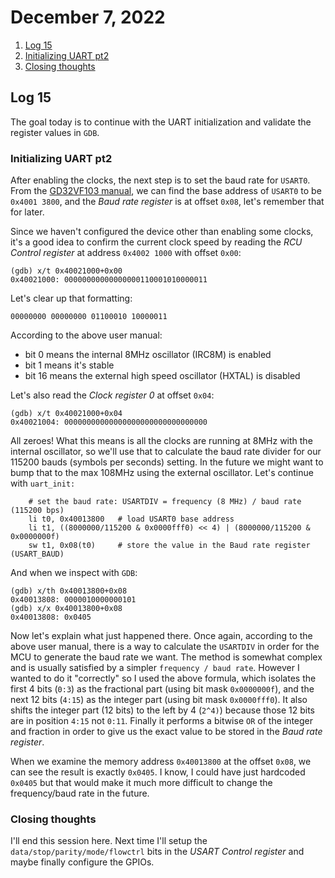 # December 7, 2022

1. [Log 15](#log-15)
2. [Initializing UART pt2](#initializing-uart-pt2)
3. [Closing thoughts](#closing-thoughts)

## Log 15

The goal today is to continue with the UART initialization and validate the register values in `GDB`.

### Initializing UART pt2

After enabling the clocks, the next step is to set the baud rate for `USART0`. From the [GD32VF103 manual](https://dl.sipeed.com/LONGAN/Nano/DOC/GD32VF103_User_Manual_EN_V1.2.pdf), we can find the base address of `USART0` to be `0x4001 3800`, and the _Baud rate register_ is at offset `0x08`, let's remember that for later.

Since we haven't configured the device other than enabling some clocks, it's a good idea to confirm the current clock speed by reading the _RCU Control register_ at address `0x4002 1000` with offset `0x00`:

```
(gdb) x/t 0x40021000+0x00
0x40021000:	00000000000000000110001010000011
```

Let's clear up that formatting:

```
00000000 00000000 01100010 10000011
```

According to the above user manual:

* bit 0 means the internal 8MHz oscillator (IRC8M) is enabled
* bit 1 means it's stable
* bit 16 means the external high speed oscillator (HXTAL) is disabled

Let's also read the _Clock register 0_ at offset `0x04`:

```
(gdb) x/t 0x40021000+0x04
0x40021004:	00000000000000000000000000000000
```

All zeroes! What this means is all the clocks are running at 8MHz with the internal oscillator, so we'll use that to calculate the baud rate divider for our 115200 bauds (symbols per seconds) setting. In the future we might want to bump that to the max 108MHz using the external oscillator. Let's continue with `uart_init:`

```
    # set the baud rate: USARTDIV = frequency (8 MHz) / baud rate (115200 bps)
    li t0, 0x40013800   # load USART0 base address
    li t1, ((8000000/115200 & 0x0000fff0) << 4) | (8000000/115200 & 0x0000000f)
    sw t1, 0x08(t0)     # store the value in the Baud rate register (USART_BAUD)
```

And when we inspect with `GDB`:

```
(gdb) x/th 0x40013800+0x08
0x40013808:	0000010000000101
(gdb) x/x 0x40013800+0x08
0x40013808:	0x0405
```

Now let's explain what just happened there. Once again, according to the above user manual, there is a way to calculate the `USARTDIV` in order for the MCU to generate the baud rate we want. The method is somewhat complex and is usually satisfied by a simpler `frequency / baud rate`. However I wanted to do it "correctly" so I used the above formula, which isolates the first 4 bits (`0:3`) as the fractional part (using bit mask `0x0000000f`), and the next 12 bits (`4:15`) as the integer part (using bit mask `0x0000fff0`). It also shifts the integer part (12 bits) to the left by 4 (`2^4)`) because those 12 bits are in position `4:15` not `0:11`. Finally it performs a bitwise `OR` of the integer and fraction in order to give us the exact value to be stored in the _Baud rate register_.

When we examine the memory address `0x40013800` at the offset `0x08`, we can see the result is exactly `0x0405`. I know, I could have just hardcoded `0x0405` but that would make it much more difficult to change the frequency/baud rate in the future.

### Closing thoughts

I'll end this session here. Next time I'll setup the `data/stop/parity/mode/flowctrl` bits in the _USART Control register_ and maybe finally configure the GPIOs.
